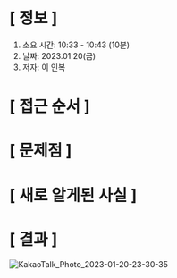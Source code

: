 # **[ 정보 ]**
1. 소요 시간: 10:33 - 10:43 (10분)
2. 날짜: 2023.01.20(금)
3. 저자: 이 인복

# **[ 접근 순서 ]**

# **[ 문제점 ]**

# **[ 새로 알게된 사실 ]**

# **[ 결과 ]**
![KakaoTalk_Photo_2023-01-20-23-30-35](https://user-images.githubusercontent.com/59809278/213723888-7e5b9ec2-6bf7-45c2-8aeb-0bea7075bf48.png)




         
